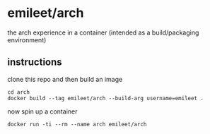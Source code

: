 # emileet/arch

the arch experience in a container (intended as a build/packaging environment)

## instructions

clone this repo and then build an image

```shell
cd arch
docker build --tag emileet/arch --build-arg username=emileet .
```

now spin up a container
```shell
docker run -ti --rm --name arch emileet/arch
```
